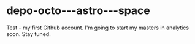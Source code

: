 # depo-octo---astro---space

Test - my first Github account. I'm going to start my masters in analytics soon. Stay tuned.

